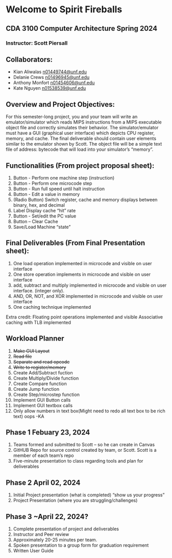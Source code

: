 # Welcome to Spirit Fireballs
## CDA 3100 Computer Architecture Spring 2024
### Instructor: Scott Piersall

## Collaborators: 
* Kian Aliwalas      n01449744@unf.edu
* Delanie Crews      n01496945@unf.edu
* Anthony Monfort    n01454606@unf.edu
* Kate Nguyen        n01538539@unf.edu

## Overview and Project Objectives:
For this semester-long project, you and your team will write an emulator/simulator which reads MIPS instructions from a MIPS executable object file and correctly simulates their behavior. The simulator/emulator must have a GUI (graphical user interface) which depicts CPU register, memory, and cache. The final deliverable should contain user elements similar to the emulator shown by Scott.
The object file will be a simple text file of address: bytecode that will load into your simulator’s “memory”. 


## Functionalities (From project proposal sheet):
1.	Button - Perform one machine step (instruction)
2.	Button - Perform one microcode step
3.	Button - Run full speed until halt instruction
4.	Button - Edit a value in memory
5.	(Radio Button) Switch register, cache and memory displays between binary, hex, and decimal
6.	Label Display cache “hit” rate
7.	Button - Set/edit the PC value
8.	Button – Clear Cache
9.	Save/Load Machine “state”

## Final Deliverables (From Final Presentation sheet):
1. One load operation implemented in microcode and visible on user interface
2. One store operation implements in microcode and visible on user interface
3. add, subtract and multiply implemented in microcode and visible on user interface. (integer only). 
4. AND, OR, NOT, and XOR implemented in microcode and visible on user interface
5. One caching technique implemented

Extra credit:
Floating point operations implemented and visible
Associative caching with TLB implemented

## Workload Planner
1. ~~Make GUI Layout~~ 
2. ~~Read file~~
3. ~~Separate and read opcode~~
4. ~~Write to register/memory~~
5. Create Add/Subtract fuction
6. Create Multiply/Divide function
7. Create Compare function
8. Create Jump function
9. Create Step/microstep function
11. Implement GUI Button calls
12. Implement GUI textbox calls
13. Only allow numbers in text box(Might need to redo all text box to be rich text) oops -KA


## Phase 1 Febuary 23, 2024
1.	Teams formed and submitted to Scott – so he can create in Canvas
2.	GitHUB Repo for source control created by team, or Scott. Scott is a member of each team’s repo
3.	Five-minute presentation to class regarding tools and plan for deliverables

## Phase 2 April 02, 2024
1.	Initial Project presentation (what is completed) “show us your progress”
2.	Project Presentation (where you are struggling/challenges)

## Phase 3 ~April 22, 2024?
1.	Complete presentation of project and deliverables
2.	Instructor and Peer review
3.	Approximately 20-25 minutes per team.
4.	Spoken presentation to a group form for graduation requirement
5.	Written User Guide
